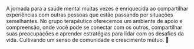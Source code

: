  A jornada para a saúde mental muitas vezes é enriquecida ao compartilhar experiências com outras pessoas que estão passando por situações semelhantes. No grupo terapêutico oferecemos um ambiente de apoio e compreensão, onde você pode se conectar com os outros, compartilhar suas preocupações e aprender estratégias para lidar com os desafios da vida. Cultivando um senso de comunidade e crescimento mútuo. 🌿
